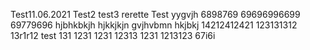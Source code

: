 Test11.06.2021
Test2
test3
rerette
Test
yygvjh
6898769
69696996699
69779696
hjbhkbkjh
hjkkjkjn
gvjhvbmn
hkjbkj
14212412421
123131312
13r1r12
test
131
1231
1231
12313
1231
1213123
67i6i
